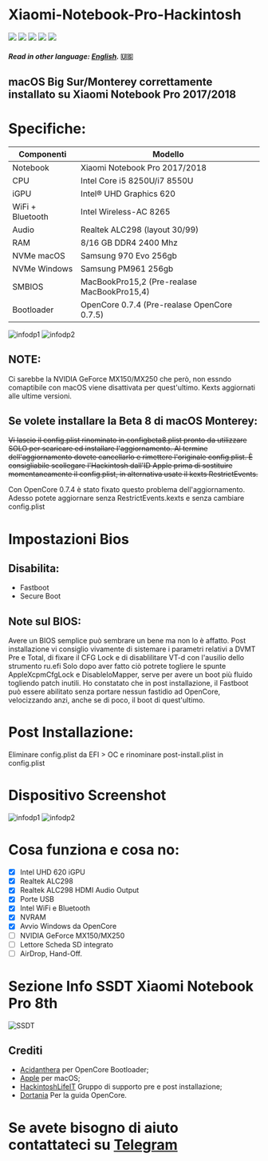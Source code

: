 # Xiaomi-Notebook-Pro-Hackintosh
[![](https://img.shields.io/badge/Gitter%20HL%20Community-Chat-informational?style=flat&logo=gitter&logoColor=white&color=ed1965)](https://gitter.im/Hackintosh-Life-IT/community)
[![](https://img.shields.io/badge/Repository-SASATech-informational?style=flat&logo=apple&logoColor=white&color=9debeb)](https://github.com/SASA-Tech?tab=repositories)
[![](https://img.shields.io/badge/Telegram-HackintoshLifeIT-informational?style=flat&logo=telegram&logoColor=white&color=5fb659)](https://t.me/HackintoshLife_it)
[![](https://img.shields.io/badge/Facebook-HackintoshLifeIT-informational?style=flat&logo=facebook&logoColor=white&color=3a4dc9)](https://www.facebook.com/hackintoshlife/)
[![](https://img.shields.io/badge/Instagram-HackintoshLifeIT-informational?style=flat&logo=instagram&logoColor=white&color=8a178a)](https://www.instagram.com/hackintoshlife.it_official/)
#### *Read in other language: [English](README.EN.md).* 🇺🇸

## macOS Big Sur/Monterey correttamente installato su Xiaomi Notebook Pro 2017/2018

# Specifiche:

| Componenti       | Modello                                    |
| ---------------- | ------------------------------------       |
| Notebook         | Xiaomi Notebook Pro 2017/2018              | 
| CPU              | Intel Core i5 8250U/i7 8550U               | 
| iGPU             | Intel® UHD Graphics 620                    |
| WiFi + Bluetooth | Intel Wireless-AC 8265                     |
| Audio            | Realtek ALC298 (layout 30/99)              |
| RAM              | 8/16 GB DDR4 2400 Mhz                      |
| NVMe macOS       | Samsung 970 Evo 256gb                      |
| NVMe Windows     | Samsung PM961 256gb                        |
| SMBIOS           | MacBookPro15,2 (Pre-realase MacBookPro15,4)|
| Bootloader       | OpenCore 0.7.4 (Pre-realase OpenCore 0.7.5)|

![infodp1](./Screenshot/AboutThisMac.png)
![infodp2](./Screenshot/PC.png)

## NOTE:
Ci sarebbe la NVIDIA GeForce MX150/MX250 che però, non essndo comaptibile con macOS viene disattivata per quest'ultimo.
Kexts aggiornati alle ultime versioni.

## Se volete installare la Beta 8 di macOS Monterey:
~~Vi lascio il config.plist rinominato in configbeta8.plist pronto da utilizzare SOLO per scaricare ed installare l'aggiornamento.
Al termine dell'aggiornamento dovete cancellarlo e rimettere l'originale config.plist.
È consigliabile scollegare l'Hackintosh dall'ID Apple prima di sostituire momentaneamente il config.plist, in alternativa usate il kexts RestrictEvents.~~

Con OpenCore 0.7.4 è stato fixato questo problema dell'aggiornamento.
Adesso potete aggiornare senza RestrictEvents.kexts e senza cambiare config.plist

# Impostazioni Bios

## Disabilita:

- Fastboot
- Secure Boot

## Note sul BIOS:
Avere un BIOS semplice può sembrare un bene ma non lo è affatto.
Post installazione vi consiglio vivamente di sistemare i parametri relativi a DVMT Pre e Total, di fixare il CFG Lock e di disablilitare VT-d con l'ausilio dello strumento ru.efi
Solo dopo aver fatto ciò potrete togliere le spunte AppleXcpmCfgLock e DisableIoMapper, serve per avere un boot più fluido togliendo patch inutili.
Ho constatato che in post installazione, il Fastboot può essere abilitato senza portare nessun fastidio ad OpenCore, velocizzando anzi, anche se di poco, il boot di quest'ultimo.

# Post Installazione:

Eliminare config.plist da EFI > OC e rinominare post-install.plist in config.plist
  
# Dispositivo Screenshot
![infodp1](./Screenshot/Peripherials.png)
![infodp2](./Screenshot/PCIe.png)

# Cosa funziona e cosa no:
- [x] Intel UHD 620 iGPU
- [x] Realtek ALC298
- [x] Realtek ALC298 HDMI Audio Output
- [x] Porte USB
- [x] Intel WiFi e Bluetooth
- [x] NVRAM
- [x] Avvio Windows da OpenCore
- [ ] NVIDIA GeForce MX150/MX250
- [ ] Lettore Scheda SD integrato
- [ ] AirDrop, Hand-Off.

# Sezione Info SSDT Xiaomi Notebook Pro 8th

![SSDT](./Screenshot/SSDT.png)

## Crediti

- [Acidanthera](https://github.com/acidanthera) per OpenCore Bootloader;
- [Apple](https://apple.com) per macOS;
- [HackintoshLifeIT](https://github.com/Hackintoshlifeit) Gruppo di supporto pre e post installazione;
- [Dortania](https://github.com/dortania) Per la guida OpenCore.

# Se avete bisogno di aiuto contattateci su [Telegram](https://t.me/HackintoshLife_it)
